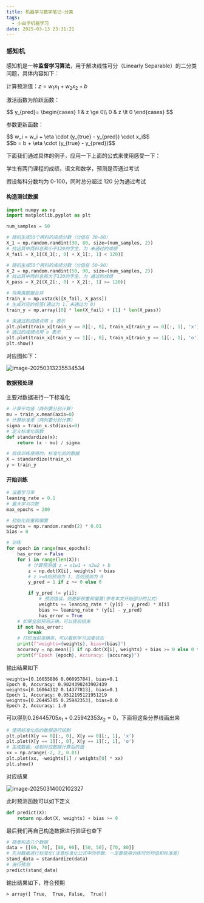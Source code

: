 ```yaml
---
title: 机器学习数学笔记-分类
tags:
  - 小白学机器学习
date: 2025-03-13 23:31:21
---
```



### 感知机

感知机是一种**监督学习算法**，用于解决线性可分（Linearly Separable）的二分类问题，具体内容如下：

计算预测值：$z=w_1x_1 + w_2x_2 + b$

激活函数为阶跃函数：
<div class="math">
$$
y_{pred}=
\begin{cases}
1 & z \ge 0\\
0 & z \lt 0
\end{cases}
$$
</div>


参数更新函数：
<div>
$$
w_i = w_i + \eta \cdot (y_{true} - y_{pred}) \cdot x_i$$
</div>
<div>
$$b = b + \eta \cdot (y_{true} - y_{pred})$$
</div>

<!-- more -->

下面我们通过具体的例子，应用一下上面的公式来使用感受一下：

学生有两门课程的成绩，语文和数学，预测是否通过考试

假设每科分数均为 0-100，同时总分超过 120 分为通过考试

#### 构造测试数据

```python
import numpy as np
import matplotlib.pyplot as plt

num_samples = 50

# 随机生成50个两科的成绩分数（分值在 30-80）
X_1 = np.random.randint(30, 80, size=(num_samples, 2))
# 找出其中两科总和小于120的学生，为 未通过的成绩
X_fail = X_1[(X_1[:, 0] + X_1[:, 1] < 120)]

# 随机生成50个两科的成绩分数（分值在 50-90）
X_2 = np.random.randint(50, 90, size=(num_samples, 2))
# 找出其中两科总和大于120的学生，为 通过的成绩
X_pass = X_2[(X_2[:, 0] + X_2[:, 1] >= 120)]

# 将两类数据合并
train_x = np.vstack([X_fail, X_pass])
# 生成对应的标签(通过为 1，未通过为 0)
train_y = np.array([0] * len(X_fail) + [1] * len(X_pass))

# 未通过的成绩点用 x 表示
plt.plot(train_x[train_y == 0][:, 0], train_x[train_y == 0][:, 1], 'x')
# 通过的成绩点用 o 表示
plt.plot(train_x[train_y == 1][:, 0], train_x[train_y == 1][:, 1], 'o')
plt.show()
```

对应图如下：

![image-20250313235534534](/images/machine_learning/classification_02.png)



#### 数据预处理

主要对数据进行一下标准化

```python
# 计算平均值（两列要分别计算）
mu = train_x.mean(axis=0)
# 计算标准差（两列要分别计算）
sigma = train_x.std(axis=0)
# 定义标准化函数
def standardize(x):
    return (x - mu) / sigma

# 后续训练使用的，标准化后的数据
X = standardize(train_x)
y = train_y
```



#### 开始训练

```python
# 设置学习率
leaning_rate = 0.1
# 最大学习次数
max_epochs = 200

# 初始化权重和偏置
weights = np.random.randn(2) * 0.01
bias = 0

# 训练
for epoch in range(max_epochs):
    has_error = False
    for i in range(len(X)):
        # 计算预测值 z = x1w1 + x2w2 + b
        z = np.dot(X[i], weights) + bias
        # z >=0则预测为 1，否则预测为 0
        y_pred = 1 if z >= 0 else 0

        if y_pred != y[i]:
            # 预测错误，则更新权重和偏置(参考本文开始部分的公式)
            weights += leaning_rate * (y[i] - y_pred) * X[i]
            bias += leaning_rate * (y[i] - y_pred)
            has_error = True
    # 如果全部预测正确，可以提前结束
    if not has_error:
        break
    # 打印当前准确率，可以看到学习进度状态
    print(f"weights={weights}, bias={bias}")
    accuracy = np.mean([1 if np.dot(X[i], weights) + bias >= 0 else 0 for i in range(len(X))] == y)
    print(f"Epoch {epoch}, Accuracy: {accuracy}")
```

输出结果如下

```
weights=[0.16655886 0.06095784], bias=0.1
Epoch 0, Accuracy: 0.9024390243902439
weights=[0.16064312 0.14377813], bias=0.1
Epoch 1, Accuracy: 0.9512195121951219
weights=[0.26445705 0.25942353], bias=0.0
Epoch 2, Accuracy: 1.0
```

可以得到$0.26445705 x_1+0.25942353 x_2=0$，下面将这条分界线画出来

```python
# 使用标准化后的数据进行绘制
plt.plot(X[y == 0][:, 0], X[y == 0][:, 1], 'x')
plt.plot(X[y == 1][:, 0], X[y == 1][:, 1], 'o')
# 生成数据，绘制对应数据计算后的值
xx = np.arange(-2, 2, 0.01)
plt.plot(xx, -weights[1] / weights[0] * xx)
plt.show()
```

对应结果

![image-20250314002102327](/images/machine_learning/classification_03.png)

此时预测函数可以如下定义

```python
def predict(X):
    return np.dot(X, weights) + bias >= 0
```

最后我们再自己构造数据进行验证也查下

```python
# 随意构造几个数据
data = [[60, 70], [80, 90], [50, 50], [70, 80]]
# 先对数据进行标准化(注意标准化公式中的参数，一定要使用训练时的均值和标准差)
stand_data = standardize(data)
# 进行预测
predict(stand_data)
```

输出结果如下，符合预期

```shell
> array([ True,  True, False,  True])
```







